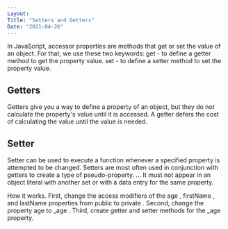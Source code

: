 ```yaml
---
Layout:
Title: "Setters and Getters"
Date: "2021-04-26"
---
```


In JavaScript, accessor properties are methods that get or set the value of an object. For that, we use these two keywords: get - to define a getter method to get the property value. set - to define a setter method to set the property value.

## Getters

Getters give you a way to define a property of an object, but they do not calculate the property's value until it is accessed. A getter defers the cost of calculating the value until the value is needed.

## Setter

Setter can be used to execute a function whenever a specified property is attempted to be changed. Setters are most often used in conjunction with getters to create a type of pseudo-property. ... It must not appear in an object literal with another set or with a data entry for the same property.

How it works.
First, change the access modifiers of the age , firstName , and lastName properties from public to private .
Second, change the property age to _age .
Third, create getter and setter methods for the _age property.
